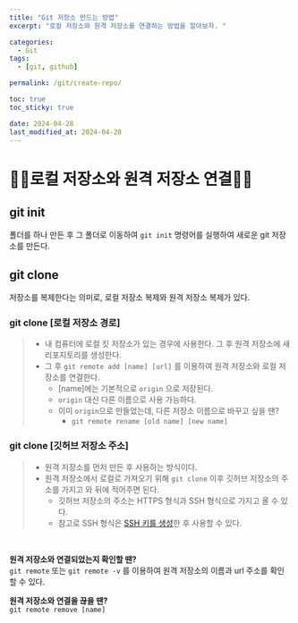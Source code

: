 ```yaml
---
title: "Git 저장소 만드는 방법"
excerpt: "로컬 저장소와 원격 저장소를 연결하는 방법을 알아보자. "

categories:
  - Git
tags:
  - [git, github]

permalink: /git/create-repo/

toc: true
toc_sticky: true

date: 2024-04-28
last_modified_at: 2024-04-28
---
```


# 👯‍♀️로컬 저장소와 원격 저장소 연결👯‍♀️

## git init
폴더를 하나 만든 후 그 폴더로 이동하여 `git init` 명령어를 실행하여 새로운 git 저장소를 만든다.

## git clone
저장소를 복제한다는 의미로, 로컬 저장소 복제와 원격 저장소 복제가 있다.  
### git clone [로컬 저장소 경로]
> - 내 컴퓨터에 로컬 킷 저장소가 있는 경우에 사용한다. 그 후 원격 저장소에 새 리포지토리를 생성한다.
> - 그 후 `git remote add [name] [url]` 를 이용하여 원격 저장소와 로컬 저장소를 연결한다.
>   - [name]에는 기본적으로 `origin` 으로 저장된다.
>   - `origin` 대신 다른 이름으로 사용 가능하다.
>   - 이미 `origin`으로 만들었는데, 다른 저장소 이름으로 바꾸고 싶을 땐?
>       - `git remote rename [old name] [new name]`

### git clone [깃허브 저장소 주소]
> - 원격 저장소를 먼저 만든 후 사용하는 방식이다.
> - 원격 저장소에서 로컬로 가져오기 위해 `git clone` 이후 깃허브 저장소의 주소를 가지고 와 뒤에 적어주면 된다.
>   - 깃허브 저장소의 주소는 HTTPS 형식과 SSH 형식으로 가지고 올 수 있다.
>   - 참고로 SSH 형식은 [SSH 키를 생성](https://Yooniever42.github.io/2024-04-28-git-ssh-keygen)한 후 사용할 수 있다.

<br />

**원격 저장소와 연결되었는지 확인할 땐?**  
`git remote` 또는 `git remote -v` 를 이용하여 원격 저장소의 이름과 url 주소를 확인할 수 있다.

**원격 저장소와 연결을 끊을 땐?**  
`git remote remove [name]`